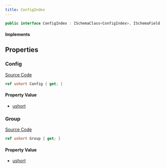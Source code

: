 ```yaml
---
title: ConfigIndex
---
```


```csharp
public interface ConfigIndex : ISchemaClass<ConfigIndex>, ISchemaField, ISchemaClass, INativeHandle
```

#### Implements

## Properties

### Config

[Source Code](https://github.com/swiftly-solution/swiftlys2/blob/beta/managed/src/SwiftlyS2.Generated/Schemas/Interfaces/ConfigIndex.cs#L18)

```csharp
ref ushort Config { get; }
```

#### Property Value

- [ushort](https://learn.microsoft.com/dotnet/api/system.uint16)

### Group

[Source Code](https://github.com/swiftly-solution/swiftlys2/blob/beta/managed/src/SwiftlyS2.Generated/Schemas/Interfaces/ConfigIndex.cs#L16)

```csharp
ref ushort Group { get; }
```

#### Property Value

- [ushort](https://learn.microsoft.com/dotnet/api/system.uint16)

